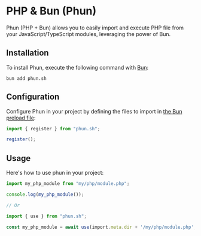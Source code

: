 # PHP & Bun (Phun)

Phun (PHP + Bun) allows you to easily import and execute PHP file from your JavaScript/TypeScript modules, leveraging the power of Bun.

## Installation

To install Phun, execute the following command with [Bun](https://bun.sh):

```shell
bun add phun.sh
```

## Configuration

Configure Phun in your project by defining the files to import in [the Bun preload file](https://bun.sh/docs/runtime/bunfig#preload):

```typescript
import { register } from "phun.sh";

register();
```

## Usage

Here's how to use phun in your project:

```typescript
import my_php_module from "my/php/module.php";

console.log(my_php_module());

// Or

import { use } from "phun.sh";

const my_php_module = await use(import.meta.dir + '/my/php/module.php', {name: "Sigui", username: "Sikessem"});
```
